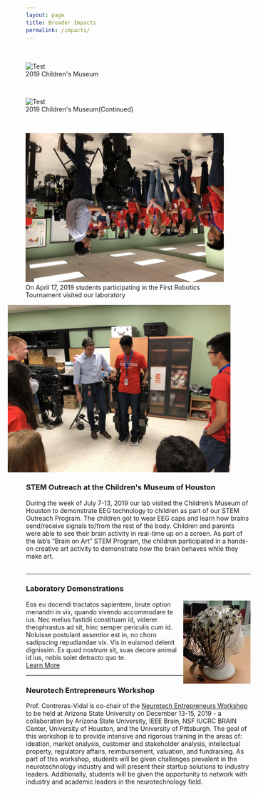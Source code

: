 ```yaml
---
layout: page
title: Broader Impacts
permalink: /impacts/
---
```

<html>
  <head>
    <style>
      .side-image{
        padding: 20px;
        float: right;
        width: 525px;
     }
    </style>
  </head>
<div class="side-image">
<figure>
<img src="/photos/Childrens_Museum_2.jpg" alt="Test" width="500" height="300" />
<figcaption>2019 Children's Museum</figcaption>
</figure>
<br>
<figure>
<img src="/photos/Childrens_Museum_1.jpg" alt="Test"  width="500" height="300" />
<figcaption>2019 Children's Museum(Continued)</figcaption>
</figure>
<br>
<figure>
<img src="/photos/lab_tour1.JPG" style="transform: rotate(180deg);" alt="Test"  width="500"  />
<figcaption>On April 17, 2019 students participating in the First Robotics Tournament visited our laboratory</figcaption>
</figure>
<img src="/photos/lab_tour2.JPG" alt="Test"  width="500"  />
</div>

<div class="section" align="left">
<hr>
<h3>STEM Outreach at the Children's Museum of Houston</h3>
During the week of July 7-13, 2019 our lab visited the Children’s Museum of Houston to demonstrate EEG technology to children as part of our STEM Outreach Program. The children got to wear EEG caps and learn how brains send/receive signals to/from the rest of the body. Children and parents were able to see their brain activity in real-time up on a screen. As part of the lab’s “Brain on Art” STEM Program, the children participated in a hands-on creative art activity to demonstrate how the brain behaves while they make art.
<br>
</div>
<br>
<div class="section">
<hr>
<h3>Laboratory Demonstrations</h3>
<img class="section" src="/photos/hardware.jpg" alt="Test" align="right"  />
Eos eu docendi tractatos sapientem, brute option menandri in vix, quando vivendo accommodare te ius. Nec melius fastidii constituam id, viderer theophrastus ad sit, hinc semper periculis cum id. Noluisse postulant assentior est in, no choro sadipscing repudiandae vix. Vis in euismod delenit dignissim. Ex quod nostrum sit, suas decore animal id ius, nobis solet detracto quo te.
<br>
<a href="https://neuroexo.org" class="button" >Learn More</a>
</div>
<div class="section">
<hr>
<h3>Neurotech Entrepreneurs Workshop</h3>
Prof. Contreras-Vidal is co-chair of the <a href="https://brain.ieee.org/news/neurotech-entrepreneurs-workshop">Neurotech Entrepreneurs Workshop</a> to be held at Arizona State University on December 13-15, 2019 - a collaboration by Arizona State University, IEEE Brain, NSF IUCRC BRAIN Center, University of Houston, and the University of Pittsburgh. The goal of this workshop is to provide intensive and rigorous training in the areas of: ideation, market analysis, customer and stakeholder analysis, intellectual property, regulatory affairs, reimbursement, valuation, and fundraising. As part of this workshop, students will be given challenges prevalent in the neurotechnology industry and will present their startup solutions to industry leaders.  Additionally, students will be given the opportunity to network with industry and academic leaders in the neurotechnology field.


<br>
</div>
